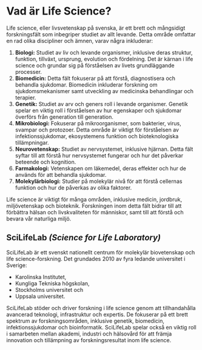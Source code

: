 # Vad är Life Science?

Life science, eller livsvetenskap på svenska, är ett brett och mångsidigt forskningsfält som inbegriper studiet av allt levande. Detta område omfattar en rad olika discipliner och ämnen, varav några inkluderar:

1. **Biologi:** Studiet av liv och levande organismer, inklusive deras struktur, funktion, tillväxt, ursprung, evolution och fördelning. Det är kärnan i life science och grundar sig på förståelsen av livets grundläggande processer.
2. **Biomedicin:** Detta fält fokuserar på att förstå, diagnostisera och behandla sjukdomar. Biomedicin inkluderar forskning om sjukdomsmekanismer samt utveckling av medicinska behandlingar och terapier.
3. **Genetik:** Studiet av arv och geners roll i levande organismer. Genetik spelar en viktig roll i förståelsen av hur egenskaper och sjukdomar överförs från generation till generation.
4. **Mikrobiologi:** Fokuserar på mikroorganismer, som bakterier, virus, svampar och protozoer. Detta område är viktigt för förståelsen av infektionssjukdomar, ekosystemens funktion och bioteknologiska tillämpningar.
5. **Neurovetenskap:** Studiet av nervsystemet, inklusive hjärnan. Detta fält syftar till att förstå hur nervsystemet fungerar och hur det påverkar beteende och kognition.
6. **Farmakologi:** Vetenskapen om läkemedel, deras effekter och hur de används för att behandla sjukdomar.
7. **Molekylärbiologi:** Studier på molekylär nivå för att förstå cellernas funktion och hur de påverkas av olika faktorer.

Life science är viktigt för många områden, inklusive medicin, jordbruk, miljövetenskap och bioteknik. Forskningen inom detta fält bidrar till att förbättra hälsan och livskvaliteten för människor, samt till att förstå och bevara vår naturliga miljö.

## SciLifeLab _(Science for Life Laboratory)_

SciLifeLab är ett svenskt nationellt centrum för molekylär biovetenskap och life science-forskning. Det grundades 2010 av fyra ledande universitet i Sverige:

- Karolinska Institutet,
- Kungliga Tekniska högskolan,
- Stockholms universitet och
- Uppsala universitet.

SciLifeLab stöder och driver forskning i life science genom att tillhandahålla avancerad teknologi, infrastruktur och expertis. De fokuserar på ett brett spektrum av forskningsområden, inklusive genetik, biomedicin, infektionssjukdomar och bioinformatik. SciLifeLab spelar också en viktig roll i samarbeten mellan akademi, industri och hälsovård för att främja innovation och tillämpning av forskningsresultat inom life science.
